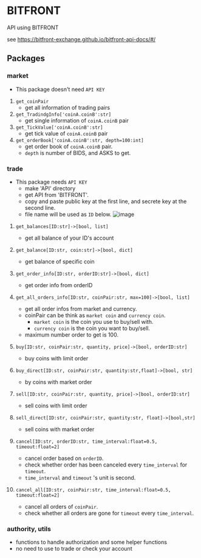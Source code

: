# BITFRONT
API using BITFRONT

see https://bitfront-exchange.github.io/bitfront-api-docs/#/

## Packages
### market
 - This package doesn't need `API KEY`
 1. `get_coinPair`
    - get all information of trading pairs
 2. `get_TradindgInfo['coinA.coinB':str]`
    - get single information of `coinA.coinB` pair
 3. `get_TickValue['coinA.coinB':str]`
    - get tick value of `coinA.coinB` pair
 4. `get_orderBook['coinA.coinB':str, depth=100:int]`
    - get order book of `coinA.coinB` pair. 
    - `depth` is number of BIDS, and ASKS to get.
### trade
- This package needs `API KEY`
    - make 'API' directory
    - get API from 'BITFRONT'.
    - copy and paste public key at the first line, and secrete key at the second line.
    - file name will be used as `ID` below.
    ![image](https://user-images.githubusercontent.com/72333472/127771684-09e6883b-19a5-4975-86c3-ae54436d7000.png)

1. `get_balances[ID:str]->[bool, list]`
    - get all balance of your ID's account

2. `get_balance[ID:str, coin:str]->[bool, dict]`
    - get balance of specific coin

3. `get_order_info[ID:str, orderID:str]->[bool, dict]`
    - get order info from orderID

4. `get_all_orders_info[ID:str, coinPair:str, max=100]->[bool, list]`
    - get all order infos from market and currency.
    - coinPair can be think as `market coin` and `currency coin`.
        - `market coin` is the coin you use to buy/sell with.
        - `currency coin` is the coin you want to buy/sell.
    - maximum number order to get is 100.

4. `buy[ID:str, coinPair:str, quantity, price]->[bool, orderID:str]`
    - buy coins with limit order

5. `buy_direct[ID:str, coinPair:str, quantity:str,float]->[bool, str]`
    - by coins with market order

6. `sell[ID:str, coinPair:str, quantity, price]->[bool, orderID:str]`
    - sell coins with limit order

7. `sell_direct[ID:str, coinPair:str, quantity:str, float]->[bool,str]`
    - sell coins with market order

8. `cancel[ID:str, orderID:str, time_interval:float=0.5, timeout:float=2]`
    - cancel order based on `orderID`.
    - check whether order has been canceled every `time_interval` for `timeout`.
    - `time_interval` and `timeout` 's unit is second.

9. `cancel_all[ID:str, coinPair:str, time_interval:float=0.5, timeout:float=2]`
    - cancel all orders of `coinPair`.
    - check whether all orders are gone for `timeout` every `time_interval`.


### authority, utils
 - functions to handle authorization and some helper functions
 - no need to use to trade or check your account
